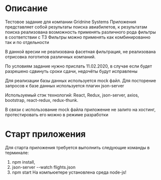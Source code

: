 # Описание

Тестовое задание для компании Gridnine Systems
Приложения представляет собой результаты поиска авиабилетов, к результатам поиска реализована возможность применять различного рода фильтры в соответствии с ТЗ 
Фильтры можно применять как комбинированно так и по отдельности

В данной вресии не реализована фасетная фильтрация, не реализована отрисовка логотипов различных компаний.

По условиям задание нужно прислать 11.02.2020, в случае если будет разрешено сдвинуть сроки сдачи, недочёты будут исправлены

Для реализации базы данных используется mock файл. Для посторение запросов к базе данных используется плагин json-server

Используемый стэк технологий: React, Redux, json-server, axios, bootstrap, react-redux, redux-thunk.

В связи с использование mock файла приложение не залито на хостинг, протестировать его можно в режиме разработки

# Старт приложения 

Для старта приложения требуется выполнить следующие команды в терминале:

1) npm install,
2) json-server --watch flights.json
3) npm start
На компьюетере установлена среда node-js!




